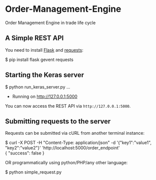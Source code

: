 # Order-Management-Engine
Order Management Engine in trade life cycle


## A Simple REST API

You need to install [Flask](http://flask.pocoo.org/) and [requests](http://docs.python-requests.org/en/master/):

$ pip install flask gevent requests


## Starting the Keras server

$ python run_keras_server.py 
...
 * Running on http://127.0.0.1:5000


You can now access the REST API via `http://127.0.0.1:5000`.


## Submitting requests to the server

Requests can be submitted via cURL from another terminal instance:

$ curl  -X POST  -H "Content-Type: application/json"  -d '{"key1":"value1", "key2":"value2"}' 'http://localhost:5000/order_endpoint'  
{
  "success": false
}


OR programmatically using python/PHP/any other language:

$ python simple_request.py
